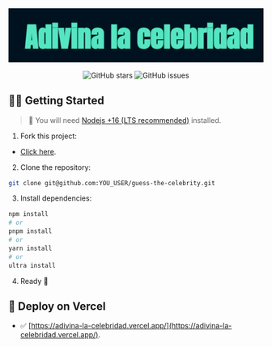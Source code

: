 <div align="center">

<a href="https://adivina-la-celebridad.vercel.app/">
<img src="./public/banner.png" />
</a>

<p></p>

![GitHub stars](https://img.shields.io/github/stars/joaquinarias989/guess-the-celebrity)
![GitHub issues](https://img.shields.io/github/issues/joaquinarias989/guess-the-celebrity)

</div>

## 👨‍🚀 Getting Started

> 🚧 You will need [Nodejs +16 (LTS recommended)](https://nodejs.org/en/) installed.

1. Fork this project:

- [Click here](https://github.com/joaquinarias989/guess-the-celebrity/fork).

2. Clone the repository:

```bash
git clone git@github.com:YOU_USER/guess-the-celebrity.git
```

3. Install dependencies:

```bash
npm install
# or
pnpm install
# or
yarn install
# or
ultra install
```

4. Ready 🥳

<p></p>

## 🎉 Deploy on Vercel

- ✅ [https://adivina-la-celebridad.vercel.app/](https://adivina-la-celebridad.vercel.app/).
